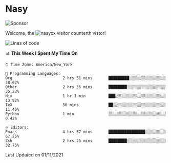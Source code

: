 # Nasy

<!--
<p align="center">
<img height="200" src="https://github-readme-stats.vercel.app/api?username=nasyxx&count_private=true&show_icons=true&theme=dracula&include_all_commits=true"/>
<img height="200" src="https://github-readme-stats.vercel.app/api/top-langs/?username=nasyxx&theme=dracula&hide=html,jupyter+notebook&count_private=true&show_icons=true"/>
</p>

  
----------------
-->

![Sponsor](https://img.shields.io/static/v1.svg?label=Sponsor&message=%E2%9D%A4&logo=GitHub&style=flat&color=pink)
 
Welcome, the ![nasyxx visitor counter](https://count.getloli.com/get/@nasyxx?theme=rule34)th vistor!
 
<!--START_SECTION:waka-->
![Lines of code](https://img.shields.io/badge/From%20Hello%20World%20I%27ve%20Written-5.4%20million%20lines%20of%20code-blue)

📊 **This Week I Spent My Time On** 

```text
⌚︎ Time Zone: America/New_York

💬 Programming Languages: 
Org                      2 hrs 51 mins       █████████░░░░░░░░░░░░░░░░   38.62% 
Other                    2 hrs 36 mins       ████████░░░░░░░░░░░░░░░░░   35.23% 
Nix                      1 hr 1 min          ███░░░░░░░░░░░░░░░░░░░░░░   13.92% 
TeX                      50 mins             ██░░░░░░░░░░░░░░░░░░░░░░░   11.46% 
Python                   1 min               ░░░░░░░░░░░░░░░░░░░░░░░░░   0.42%

🔥 Editors: 
Emacs                    4 hrs 57 mins       ████████████████░░░░░░░░░   67.25% 
Zsh                      2 hrs 25 mins       ████████░░░░░░░░░░░░░░░░░   32.75%

```


 Last Updated on 01/11/2021
<!--END_SECTION:waka-->

<!-- ![visitors](https://visitor-badge.laobi.icu/badge?page_id=nasyxx.nasyxx) -->
